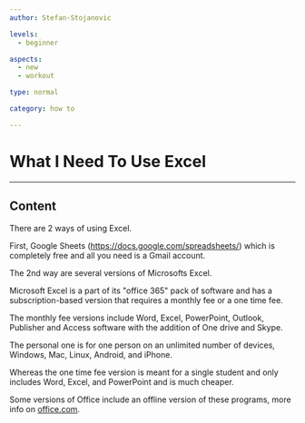 ```yaml
---
author: Stefan-Stojanovic

levels:
  - beginner

aspects:
  - new
  - workout

type: normal

category: how to

---
```


# What I Need To Use Excel

---
## Content

There are 2 ways of using Excel.

First, Google Sheets (https://docs.google.com/spreadsheets/) which is completely free and all you need is a Gmail account.

The 2nd way are several versions of Microsofts Excel.

Microsoft Excel is a part of its "office 365" pack of software and has a subscription-based version that requires a monthly fee or a one time fee.

The monthly fee versions include Word, Excel, PowerPoint, Outlook, Publisher and Access software with the addition of One drive and Skype. 

The personal one is for one person on an unlimited number of devices, Windows, Mac, Linux, Android, and iPhone. 

Whereas the one time fee version is meant for a single student and only includes Word, Excel, and PowerPoint and is much cheaper.

Some versions of Office include an offline version of these programs, more info on [office.com](https://products.office.com/en/buy/office?market=af).

